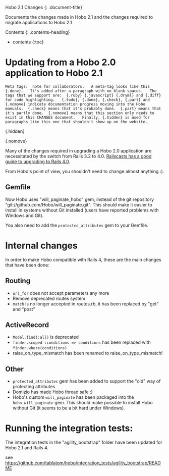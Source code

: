 Hobo 2.1 Changes
{: .document-title}

Documents the changes made in Hobo 2.1 and the changes required to
migrate applications to Hobo 2.1

Contents
{: .contents-heading}

- contents
{:toc}

# Updating from a Hobo 2.0 application to Hobo 2.1

    Meta tags:  note for collaborators.   A meta-tag looks like this {.done}.   It's added after a paragraph with no blank spaces.   The tags that we support are:  {.ruby} {.javascript} {.dryml} and {.diff} for code highlighting.   {.todo}, {.done}, {.check}, {.part} and {.nomove} indicate documentation progress moving into the Hobo manuals.  {.check} means that it's probably done.  {.part} means that it's partly done.  {.nomove} means that this section only needs to exist in this CHANGES document.   Finally, {.hidden} is used for paragraphs like this one that shouldn't show up on the website.
{.hidden}

{.nomove}

Many of the changes required in upgrading a Hobo 2.0 application are necessitated by the switch from Rails 3.2 to 4.0.  [Railscasts has a good guide to upgrading to Rails 4.0](http://railscasts.com/episodes/415-upgrading-to-rails-4).

From Hobo's point of view, you shouldn't need to change almost anything :).

## Gemfile

Now Hobo uses "will_paginate_hobo" gem, instead of the git repository "git://github.com/Hobo/will_paginate.git". This should make it easier to install in systems without Git installed (users have reported problems with Windows and Git).

You also need to add the `protected_attributes` gem to your Gemfile.


# Internal changes

In order to make Hobo compatible with Rails 4, these are the main changes that have been done:

## Routing

* `url_for` does not accept parameters any more
* Remove deprecated routes system
* `match` is no longer accepted in routes.rb, it has been replaced by "get" and "post"

## ActiveRecord

* `Model.find(:all)` is deprecated
* `finder.scoped :conditions => conditions` has been replaced with `finder.where(conditions)`
* raise_on_type_mismatch has been renamed to raise_on_type_mismatch!

## Other
* `protected_attributes` gem has been added to support the "old" way of protecting attributes
* Domizio has made Hobo thread safe :)
* Hobo's custom `will_paginate` has been packaged into the `hobo_will_paginate` gem. This should make possible to install Hobo without Git (it seems to be a bit hard under Windows).



# Running the integration tests:

The integration tests in the "agility_bootstrap" folder have been updated for Hobo 2.1 and Rails 4.

see https://github.com/tablatom/hobo/integration_tests/agility_bootstrap/README
